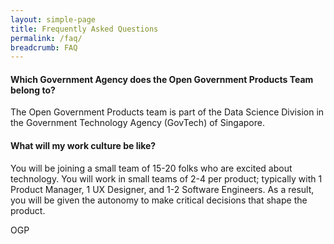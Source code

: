 ```yaml
---
layout: simple-page
title: Frequently Asked Questions
permalink: /faq/
breadcrumb: FAQ
---
```


#### **Which Government Agency does the Open Government Products Team belong to?**
The Open Government Products team is part of the Data Science Division in the Government Technology Agency (GovTech) of Singapore.

#### **What will my work culture be like?**
You will be joining a small team of 15-20 folks who are excited about technology. You will work in small teams of 2-4 per product; typically with 1 Product Manager, 1 UX Designer, and 1-2 Software Engineers. As a result, you will be given the autonomy to make critical decisions that shape the product.

OGP
